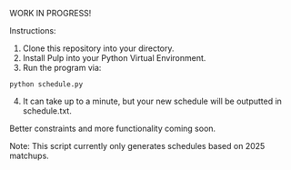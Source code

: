 WORK IN PROGRESS!

Instructions:
1. Clone this repository into your directory.
2. Install Pulp into your Python Virtual Environment.
3. Run the program via:
```
python schedule.py
```
4. It can take up to a minute, but your new schedule will be outputted in schedule.txt.

Better constraints and more functionality coming soon.

Note: This script currently only generates schedules based on 2025 matchups.